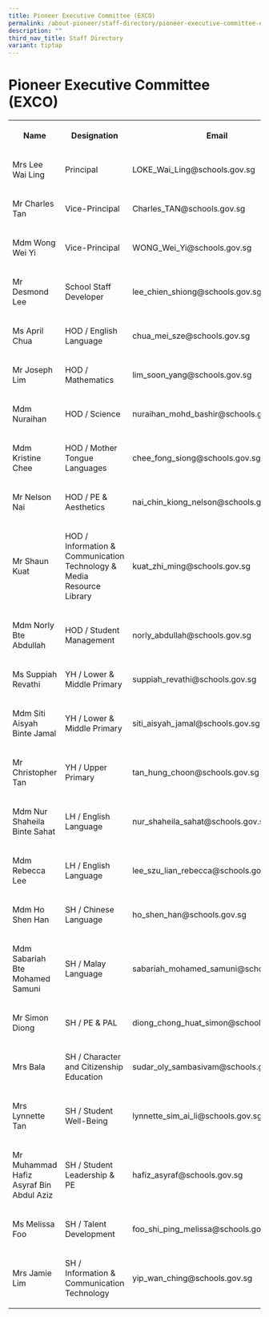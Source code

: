 ```yaml
---
title: Pioneer Executive Committee (EXCO)
permalink: /about-pioneer/staff-directory/pioneer-executive-committee-exco/
description: ""
third_nav_title: Staff Directory
variant: tiptap
---
```

<h1>Pioneer Executive Committee (EXCO)</h1><table><tbody><tr><th rowspan="1" colspan="1"><p>Name</p></th><th rowspan="1" colspan="1"><p>Designation</p></th><th rowspan="1" colspan="1"><p>Email</p></th></tr><tr><td rowspan="1" colspan="1"><p>Mrs Lee Wai Ling</p></td><td rowspan="1" colspan="1"><p>Principal</p></td><td rowspan="1" colspan="1"><p>LOKE_Wai_Ling@schools.gov.sg</p></td></tr><tr><td rowspan="1" colspan="1"><p>Mr Charles Tan</p></td><td rowspan="1" colspan="1"><p>Vice-Principal</p></td><td rowspan="1" colspan="1"><p>Charles_TAN@schools.gov.sg</p></td></tr><tr><td rowspan="1" colspan="1"><p>Mdm Wong Wei Yi</p></td><td rowspan="1" colspan="1"><p>Vice-Principal</p></td><td rowspan="1" colspan="1"><p>WONG_Wei_Yi@schools.gov.sg</p></td></tr><tr><td rowspan="1" colspan="1"><p>Mr Desmond Lee</p></td><td rowspan="1" colspan="1"><p>School Staff Developer</p></td><td rowspan="1" colspan="1"><p>lee_chien_shiong@schools.gov.sg</p></td></tr><tr><td rowspan="1" colspan="1"><p>Ms April Chua</p></td><td rowspan="1" colspan="1"><p>HOD / English Language</p></td><td rowspan="1" colspan="1"><p>chua_mei_sze@schools.gov.sg</p></td></tr><tr><td rowspan="1" colspan="1"><p>Mr Joseph Lim</p></td><td rowspan="1" colspan="1"><p>HOD / Mathematics</p></td><td rowspan="1" colspan="1"><p>lim_soon_yang@schools.gov.sg</p></td></tr><tr><td rowspan="1" colspan="1"><p>Mdm Nuraihan</p></td><td rowspan="1" colspan="1"><p>HOD / Science</p></td><td rowspan="1" colspan="1"><p>nuraihan_mohd_bashir@schools.gov.sg</p></td></tr><tr><td rowspan="1" colspan="1"><p>Mdm Kristine Chee</p></td><td rowspan="1" colspan="1"><p>HOD / Mother Tongue Languages</p></td><td rowspan="1" colspan="1"><p>chee_fong_siong@schools.gov.sg</p></td></tr><tr><td rowspan="1" colspan="1"><p>Mr Nelson Nai</p></td><td rowspan="1" colspan="1"><p>HOD / PE &amp; Aesthetics</p></td><td rowspan="1" colspan="1"><p>nai_chin_kiong_nelson@schools.gov.sg</p></td></tr><tr><td rowspan="1" colspan="1"><p>Mr Shaun Kuat</p></td><td rowspan="1" colspan="1"><p>HOD / Information &amp; Communication Technology &amp; Media Resource Library</p></td><td rowspan="1" colspan="1"><p>kuat_zhi_ming@schools.gov.sg</p></td></tr><tr><td rowspan="1" colspan="1"><p>Mdm Norly Bte Abdullah</p></td><td rowspan="1" colspan="1"><p>HOD / Student Management</p></td><td rowspan="1" colspan="1"><p>norly_abdullah@schools.gov.sg</p></td></tr><tr><td rowspan="1" colspan="1"><p>Ms Suppiah Revathi</p></td><td rowspan="1" colspan="1"><p>YH / Lower &amp; Middle Primary</p></td><td rowspan="1" colspan="1"><p>suppiah_revathi@schools.gov.sg</p></td></tr><tr><td rowspan="1" colspan="1"><p>Mdm Siti Aisyah Binte Jamal</p></td><td rowspan="1" colspan="1"><p>YH / Lower &amp; Middle Primary</p></td><td rowspan="1" colspan="1"><p>siti_aisyah_jamal@schools.gov.sg</p></td></tr><tr><td rowspan="1" colspan="1"><p>Mr Christopher Tan</p></td><td rowspan="1" colspan="1"><p>YH / Upper Primary</p></td><td rowspan="1" colspan="1"><p>tan_hung_choon@schools.gov.sg</p></td></tr><tr><td rowspan="1" colspan="1"><p>Mdm Nur Shaheila Binte Sahat</p></td><td rowspan="1" colspan="1"><p>LH / English Language</p></td><td rowspan="1" colspan="1"><p>nur_shaheila_sahat@schools.gov.sg</p></td></tr><tr><td rowspan="1" colspan="1"><p>Mdm Rebecca Lee</p></td><td rowspan="1" colspan="1"><p>LH / English Language</p></td><td rowspan="1" colspan="1"><p>lee_szu_lian_rebecca@schools.gov.sg</p></td></tr><tr><td rowspan="1" colspan="1"><p>Mdm Ho Shen Han</p></td><td rowspan="1" colspan="1"><p>SH / Chinese Language</p></td><td rowspan="1" colspan="1"><p>ho_shen_han@schools.gov.sg</p></td></tr><tr><td rowspan="1" colspan="1"><p>Mdm Sabariah Bte Mohamed Samuni</p></td><td rowspan="1" colspan="1"><p>SH / Malay Language</p></td><td rowspan="1" colspan="1"><p>sabariah_mohamed_samuni@schools.gov.sg</p></td></tr><tr><td rowspan="1" colspan="1"><p>Mr Simon Diong</p></td><td rowspan="1" colspan="1"><p>SH / PE &amp; PAL</p></td><td rowspan="1" colspan="1"><p>diong_chong_huat_simon@schools.gov.sg</p></td></tr><tr><td rowspan="1" colspan="1"><p>Mrs Bala</p></td><td rowspan="1" colspan="1"><p>SH / Character and Citizenship Education</p></td><td rowspan="1" colspan="1"><p>sudar_oly_sambasivam@schools.gov.sg</p></td></tr><tr><td rowspan="1" colspan="1"><p>Mrs Lynnette Tan</p></td><td rowspan="1" colspan="1"><p>SH / Student Well-Being</p></td><td rowspan="1" colspan="1"><p>lynnette_sim_ai_li@schools.gov.sg</p></td></tr><tr><td rowspan="1" colspan="1"><p>Mr Muhammad Hafiz Asyraf Bin Abdul Aziz</p></td><td rowspan="1" colspan="1"><p>SH / Student Leadership &amp; PE</p></td><td rowspan="1" colspan="1"><p>hafiz_asyraf@schools.gov.sg</p></td></tr><tr><td rowspan="1" colspan="1"><p>Ms Melissa Foo</p></td><td rowspan="1" colspan="1"><p>SH / Talent Development</p></td><td rowspan="1" colspan="1"><p>foo_shi_ping_melissa@schools.gov.sg</p></td></tr><tr><td rowspan="1" colspan="1"><p>Mrs Jamie Lim</p></td><td rowspan="1" colspan="1"><p>SH / Information &amp; Communication Technology</p></td><td rowspan="1" colspan="1"><p>yip_wan_ching@schools.gov.sg</p></td></tr></tbody></table><p><br></p>
